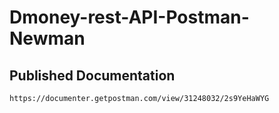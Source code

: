 # Dmoney-rest-API-Postman-Newman

## Published Documentation
```https://documenter.getpostman.com/view/31248032/2s9YeHaWYG```

##
